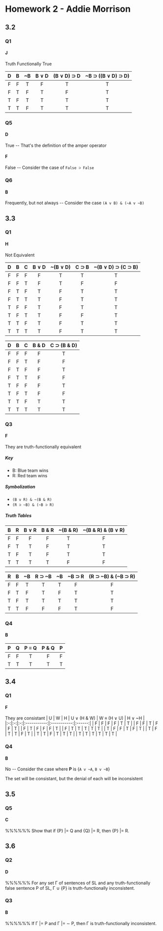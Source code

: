 # Homework 2 - Addie Morrison
## 3.2
### Q1
#### J
Truth Functionally True

| D | B | ~B | B ∨ D | (B ∨ D) ⊃ D | ~B ⊃ ((B ∨ D) ⊃ D) |
|:-:|:-:|:--:|:-----:|:-----------:|:------------------:|
| F | F | T  |   F   |      T      |         T          |
| F | T | F  |   T   |      F      |         T          |
| T | F | T  |   T   |      T      |         T          |
| T | T | F  |   T   |      T      |         T          |

### Q5
#### D
True -- That's the definition of the amper operator
#### F
False -- Consider the case of `False ⊃ False`
### Q6
#### B
Frequently, but not always -- Consider the case `(A v B) & (~A v ~B)`
## 3.3
### Q1
#### H
Not Equivalent

| D | B | C | B ∨ D | ~(B ∨ D) | C ⊃ B | ~(B ∨ D) ⊃ (C ⊃ B) |
|:-:|:-:|:-:|:-----:|:--------:|:-----:|:------------------:|
| F | F | F |   F   |    T     |   T   |         T          |
| F | F | T |   F   |    T     |   F   |         F          |
| F | T | F |   T   |    F     |   T   |         T          |
| F | T | T |   T   |    F     |   T   |         T          |
| T | F | F |   T   |    F     |   T   |         T          |
| T | F | T |   T   |    F     |   F   |         T          |
| T | T | F |   T   |    F     |   T   |         T          |
| T | T | T |   T   |    F     |   T   |         T          |

| D | B | C | B & D | C ⊃ (B & D) |
|:-:|:-:|:-:|:-----:|:-----------:|
| F | F | F |   F   |      T      |
| F | F | T |   F   |      F      |
| F | T | F |   F   |      T      |
| F | T | T |   F   |      F      |
| T | F | F |   F   |      T      |
| T | F | T |   F   |      F      |
| T | T | F |   T   |      T      |
| T | T | T |   T   |      T      |

### Q3
#### F
They are truth-functionally equivalent
##### Key
- B: Blue team wins
- R: Red team wins

##### Symbolization
- `(B v R) & ~(B & R)`
- `(R ⊃ ~B) & (~B ⊃ R)`

##### Truth Tables
| B | R | B ∨ R | B & R | ~(B & R) | ~(B & R) & (B ∨ R) |
|:-:|:-:|:-----:|:-----:|:--------:|:------------------:|
| F | F |   F   |   F   |    T     |         F          |
| F | T |   T   |   F   |    T     |         T          |
| T | F |   T   |   F   |    T     |         T          |
| T | T |   T   |   T   |    F     |         F          |

| R | B | ~B | R ⊃ ~B | ~B | ~B ⊃ R | (R ⊃ ~B) & (~B ⊃ R) |
|:-:|:-:|:--:|:------:|:--:|:------:|:-------------------:|
| F | F | T  |   T    | T  |   F    |          F          |
| F | T | F  |   T    | F  |   T    |          T          |
| T | F | T  |   T    | T  |   T    |          T          |
| T | T | F  |   F    | F  |   T    |          F          |
### Q4
#### B
| P | Q | P ≡ Q | P & Q | P |
|:-:|:-:|:-----:|:-----:|:-:|
| F | F |   T   |   F   | F |
| T | T |   T   |   T   | T |

## 3.4
### Q1
#### F
They are consistant
| U | W | H | U ∨ (H & W) | W ≡ (H ∨ U) | H ∨ ~H |
|:-:|:-:|:-:|:-----------:|:-----------:|:------:|
| F | F | F |      F      |      T      |   T    |
| F | F | T |      F      |      F      |   T    |
| F | T | F |      F      |      F      |   T    |
| F | T | T |      T      |      T      |   T    |
| T | F | F |      T      |      F      |   T    |
| T | F | T |      T      |      F      |   T    |
| T | T | F |      T      |      T      |   T    |
| T | T | T |      T      |      T      |   T    |

### Q4
#### B
No -- Consider the case where **P** is {`A v ~A`, `B v ~B`}

The set will be consistant, but the denial of each will be inconsistent

## 3.5
### Q5
#### C
%%%%%%
Show that if {P} |= Q and {Q} |= R, then {P} |= R.

## 3.6
### Q2
#### D
%%%%%%
For any set Γ of sentences of SL and any truth-functionally false sentence P of SL, Γ ∪ {P} is truth-functionally inconsistent.
### Q3
#### B
%%%%%%
If Γ |= P and Γ |= ∼ P, then Γ is truth-functionally inconsistent.

